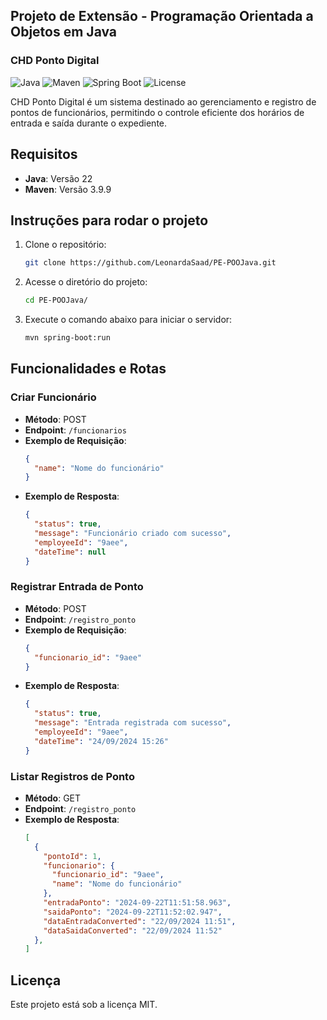 ## Projeto de Extensão - Programação Orientada a Objetos em Java

### CHD Ponto Digital

![Java](https://img.shields.io/badge/Java-22-orange)
![Maven](https://img.shields.io/badge/Maven-3.9.9-blue)
![Spring Boot](https://img.shields.io/badge/Spring%20Boot-3.3.4-green)
![License](https://img.shields.io/badge/license-MIT-brightgreen)

CHD Ponto Digital é um sistema destinado ao gerenciamento e registro de pontos de funcionários, permitindo o controle eficiente dos horários de entrada e saída durante o expediente.

## Requisitos

- **Java**: Versão 22
- **Maven**: Versão 3.9.9

## Instruções para rodar o projeto

1. Clone o repositório:
    ```bash
    git clone https://github.com/LeonardaSaad/PE-POOJava.git
    ```
2. Acesse o diretório do projeto:
    ```bash
    cd PE-POOJava/
    ```
3. Execute o comando abaixo para iniciar o servidor:
    ```bash
    mvn spring-boot:run
    ```

## Funcionalidades e Rotas

### Criar Funcionário

- **Método**: POST
- **Endpoint**: `/funcionarios`
- **Exemplo de Requisição**:
    ```json
    {
      "name": "Nome do funcionário"
    }
    ```
- **Exemplo de Resposta**:
    ```json
    {
      "status": true,
      "message": "Funcionário criado com sucesso",
      "employeeId": "9aee",
      "dateTime": null
    }
    ```

### Registrar Entrada de Ponto

- **Método**: POST
- **Endpoint**: `/registro_ponto`
- **Exemplo de Requisição**:
    ```json
    {
      "funcionario_id": "9aee"
    }
    ```
- **Exemplo de Resposta**:
    ```json
    {
      "status": true,
      "message": "Entrada registrada com sucesso",
      "employeeId": "9aee",
      "dateTime": "24/09/2024 15:26"
    }
    ```

### Listar Registros de Ponto

- **Método**: GET
- **Endpoint**: `/registro_ponto`
- **Exemplo de Resposta**:
    ```json
    [
      {
        "pontoId": 1,
        "funcionario": {
          "funcionario_id": "9aee",
          "name": "Nome do funcionário"
        },
        "entradaPonto": "2024-09-22T11:51:58.963",
        "saidaPonto": "2024-09-22T11:52:02.947",
        "dataEntradaConverted": "22/09/2024 11:51",
        "dataSaidaConverted": "22/09/2024 11:52"
      },
    ]
    ```

## Licença

Este projeto está sob a licença MIT.
